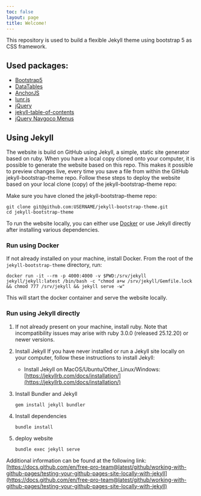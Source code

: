 ```yaml
---
toc: false
layout: page
title: Welcome!
---
```


This repository is used to build a flexible Jekyll theme using bootstrap 5 as CSS framework.

## Used packages:

- [Bootstrap5](https://github.com/twbs/bootstrap)
- [DataTables](https://datatables.net/examples/styling/bootstrap5.html)
- [AnchorJS](https://www.bryanbraun.com/anchorjs/)
- [lunr.js](https://lunrjs.com/)
- [jQuery](https://jquery.com/)
- [jekyll-table-of-contents](https://github.com/ghiculescu/jekyll-table-of-contents)
- [jQuery Navgoco Menus](https://github.com/tefra/navgoco)


## Using Jekyll

The website is build on GitHub using Jekyll, a simple, static site generator based on ruby. When you have a local copy cloned onto your computer, it is possible to generate the website based on this repo. This makes it possible to preview changes live, every time you save a file from within the GitHub jekyll-bootstrap-theme repo. Follow these steps to deploy the website based on your local clone (copy) of the jekyll-bootstrap-theme repo:

Make sure you have cloned the jekyll-bootstrap-theme repo:

    git clone git@github.com:USERNAME/jekyll-bootstrap-theme.git
    cd jekyll-bootstrap-theme


To run the website locally, you can either use [Docker](https://www.docker.com/) or use Jekyll directly after installing various dependencies.

### Run using Docker

If not already installed on your machine, install Docker. From the root of the ``jekyll-bootstrap-theme`` directory, run:
```
docker run -it --rm -p 4000:4000 -v $PWD:/srv/jekyll jekyll/jekyll:latest /bin/bash -c "chmod a+w /srv/jekyll/Gemfile.lock && chmod 777 /srv/jekyll && jekyll serve -w"
```
This will start the docker container and serve the website locally.

### Run using Jekyll directly

1. If not already present on your machine, install ruby. Note that incompatibility issues may arise with ruby 3.0.0 (released 25.12.20) or newer versions.


1. Install Jekyll
If you have never installed or run a Jekyll site locally on your computer, follow these instructions to install Jekyll:
   * Install Jekyll on MacOS/Ubuntu/Other_Linux/Windows: [https://jekyllrb.com/docs/installation/](https://jekyllrb.com/docs/installation/)

1. Install Bundler and Jekyll

    ```
    gem install jekyll bundler
    ```

1. Install dependencies

    ```
    bundle install
    ```

1. deploy website

    ```
    bundle exec jekyll serve
    ```

Additional information can be found at the following link: [https://docs.github.com/en/free-pro-team@latest/github/working-with-github-pages/testing-your-github-pages-site-locally-with-jekyll](https://docs.github.com/en/free-pro-team@latest/github/working-with-github-pages/testing-your-github-pages-site-locally-with-jekyll)
